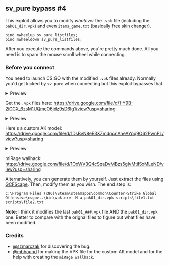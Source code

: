 ## sv\_pure bypass \#4

This exploit allows you to modify *whatever* the `.vpk` file (including the `pak01_dir.vpk`) and even `items_game.txt` (basically free skin changer).

```
bind mwheelup sv_pure_listfiles;
bind mwheeldown sv_pure_listfiles;
```

After you execute the commands above, you're pretty much done. All you need is to spam the mouse scroll wheel while connecting.

### Before you connect

You need to launch CS:GO with the modified `.vpk` files already. Normally you'd get kicked by `sv_pure` when connecting but this exploit bypasses that.

<details>
<summary>Preview</summary>

![image](https://user-images.githubusercontent.com/36894700/90197454-fb756e00-ddce-11ea-8428-539f1c6e58b4.png)

</details>

Get the `.vpk` files here: https://drive.google.com/file/d/1-Y9B-2iGCX_6zsM1UQmcO6jdz9sD6Ig1/view?usp=sharing

<details>
<summary>Preview</summary>

![image](https://user-images.githubusercontent.com/36894700/90197446-f3b5c980-ddce-11ea-99d2-c38b56948940.png)

</details>

Here's a custom AK model: https://drive.google.com/file/d/1DsBvN8eE3XZmdqcnAheAYpq9O62PwnPL/view?usp=sharing


<details>
<summary>Preview</summary>

![image](https://user-images.githubusercontent.com/36894700/90197599-61fa8c00-ddcf-11ea-9997-34d49afa836b.png)

</details>

miRage wallhack: https://drive.google.com/file/d/1OoWV3Q4cSqaDvMBzs5gIvMtiISxMLeND/view?usp=sharing

<!-- https://fromsmash.com/4fSt2~vu1T-dt -->

Alternatively, you can generate them by yourself. Just extract the files using [GCFScape](https://developer.valvesoftware.com/wiki/GCFScape). Then, modify them as you wish. The end step is:

```
C:\Program Files (x86)\Steam\steamapps\common\Counter-Strike Global Offensive\csgo>..\bin\vpk.exe -M a pak01_dir.vpk scripts\file1.txt scripts\file2.txt
```

**Note:** I think it modifies the last `pak01_###.vpk` file AND the `pak01_dir.vpk` one. Better to compare with the orignal files to figure out what files have been modified.

### Credits

* [@szmarczak](https://github.com/szmarczak) for discovering the bug.
* [@mbhound](https://github.com/mbhound) for making the VPK file for the custom AK model and for the help with creating the `miRage wallhack`.
